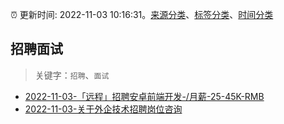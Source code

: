 :alarm_clock: 更新时间: 2022-11-03 10:16:31。[来源分类](../README.md)、[标签分类](../TAGS.md)、[时间分类](../TIMELINE.md)

## 招聘面试


> 关键字：`招聘`、`面试`



- [2022-11-03-「远程」招聘安卓前端开发-/月薪-25-45K-RMB](https://www.v2ex.com/t/892434) 
- [2022-11-03-关于外企技术招聘岗位咨询](https://www.v2ex.com/t/892430) 